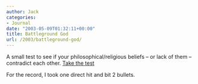 ```yaml
---
author: Jack
categories:
- Journal
date: "2003-05-09T01:32:11+00:00"
title: Battleground God
url: /2003/battleground-god/
---
```


A small test to see if your philosophical/religious beliefs &#8211; or lack of them &#8211; contradict each other. [Take the test][1]

For the record, I took one direct hit and bit 2 bullets.

 [1]: http://www.philosophers.co.uk/games/god.htm